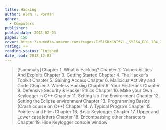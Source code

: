 ```yaml
---
title: Hacking
author: Alan T. Norman
genre:
  - Computers
publisher: 
publishdate: 2018-02-03
pages: 156
cover: https://m.media-amazon.com/images/I/51SQzBbIfxL._SY264_BO1,204,203,200_QL40_ML2_.jpg
rating: ⭐⭐
reading-status: Finished
date_read: 2018-12-03
---
```

>[!summary]
>Chapter 1. What is Hacking?
Chapter 2. Vulnerabilities And Exploits
Chapter 3. Getting Started
Chapter 4. The Hacker’s Toolkit
Chapter 5. Gaining Access
Chapter 6. Malicious Activity and Code
Chapter 7. Wireless Hacking
Chapter 8. Your First Hack
Chapter 9. Defensive Security & Hacker Ethics
Chapter 10. Make your Own Keylogger in C++
Chapter 11. Setting Up The Environment
Chapter 12. Setting the Eclipse environment
Chapter 13. Programming Basics (Crash course on C++)
Chapter 14. A Typical Program
Chapter 15. Pointers and Files
Chapter 16. Basic Keylogger
Chapter 17. Upper and Lower case letters
Chapter 18. Encompassing other characters
Chapter 19. Hide Keylogger console window
